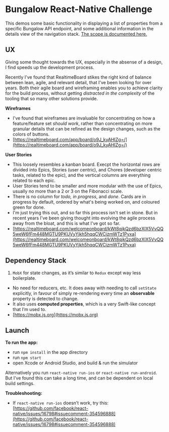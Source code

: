 
# Bungalow React-Native Challenge

This demos some basic functionality in displaying a list of properties from a specific Bungalow API endpoint, and some additional information in the details view of the navigation stack. [The scope is documented here.](https://gist.github.com/duncanmcdowell/8ed554933bc2efceae02293cb0604127)

## UX

Giving some thought towards the UX, especially in the absense of a design, I find speeds up the development process. 

Recently I've found that RealtimeBoard stikes the right kind of balance between lean, agile, and relevant detail, that I've been looking for over years. Both their agile board and wireframing enables you to achieve clarity for the build process, without getting *distracted in the complexity* of the tooling that so many other solutions provide.

**Wireframes**

- I've found that wireframes are invaluable for concentrating on how a feature/feature set *should work*, rather than concentrating on more granular details that can be refined as the design changes, such as the colors of buttons. 
- [https://realtimeboard.com/app/board/o9J_kyAHIZg=/](https://realtimeboard.com/app/board/o9J_kyAHIZg=/)

**User Stories**
- This loosely resembles a kanban board. Execpt the horizontal rows are divided into Epics, Stories (user centric), and Chores (developer centric tasks, related to the epic), and the vertical columns are everything related to each epic.
- User Stories tend to be smaller and more modular with the use of Epics, usually no more than a 2 or 3 on the Fibonacci scale.
- There is no column for *todo, in progress*, and *done*. Cards are in progress by default, ordered by what's being worked on, and coloured green for done.
 - I'm just trying this out, and so far this process isn't set in stone. But in recent years I've been giving thought into evolving the agile process away from the bloat, and this is what I've got so far.
 -  [https://realtimeboard.com/welcomeonboard/kWt8qjkQzd6bzXlX5VvQQ5weW6fFm448MGTU9PKUVyYjkh5hqqCWCizmWTz1Pvxa](https://realtimeboard.com/welcomeonboard/kWt8qjkQzd6bzXlX5VvQQ5weW6fFm448MGTU9PKUVyYjkh5hqqCWCizmWTz1Pvxa)

## Dependency Stack

1. `MobX` for state changes, as it’s similar to `Redux` except way less boilerplate.

- No need for reducers, etc. It does away with needing to call `setState` explicitly, in favour of simply re-rendering every time an **observable** property is detected to change.
- It also uses **computed properties**, which is a very Swift-like concept that I’m used to.
-   [https://mobx.js.org](https://mobx.js.org)

## Launch

**To run the app:**

-   run `npm install` in the app directory
-   run `npm start`
-   open Xcode or Android Studio, and build & run the simulator

Alternatively you run `react-native run-ios` or `react-native run-android`. But I’ve found this can take a long time, and can be dependent on local build settings.

**Troubleshooting:**

-   If `react-native run-ios` doesn’t work, try this: [https://github.com/facebook/react-native/issues/16798#issuecomment-354596888](https://github.com/facebook/react-native/issues/16798#issuecomment-354596888)

